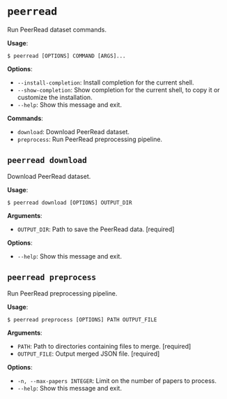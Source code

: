 # `peerread`

Run PeerRead dataset commands.

**Usage**:

```console
$ peerread [OPTIONS] COMMAND [ARGS]...
```

**Options**:

* `--install-completion`: Install completion for the current shell.
* `--show-completion`: Show completion for the current shell, to copy it or customize the installation.
* `--help`: Show this message and exit.

**Commands**:

* `download`: Download PeerRead dataset.
* `preprocess`: Run PeerRead preprocessing pipeline.

## `peerread download`

Download PeerRead dataset.

**Usage**:

```console
$ peerread download [OPTIONS] OUTPUT_DIR
```

**Arguments**:

* `OUTPUT_DIR`: Path to save the PeerRead data.  [required]

**Options**:

* `--help`: Show this message and exit.

## `peerread preprocess`

Run PeerRead preprocessing pipeline.

**Usage**:

```console
$ peerread preprocess [OPTIONS] PATH OUTPUT_FILE
```

**Arguments**:

* `PATH`: Path to directories containing files to merge.  [required]
* `OUTPUT_FILE`: Output merged JSON file.  [required]

**Options**:

* `-n, --max-papers INTEGER`: Limit on the number of papers to process.
* `--help`: Show this message and exit.
